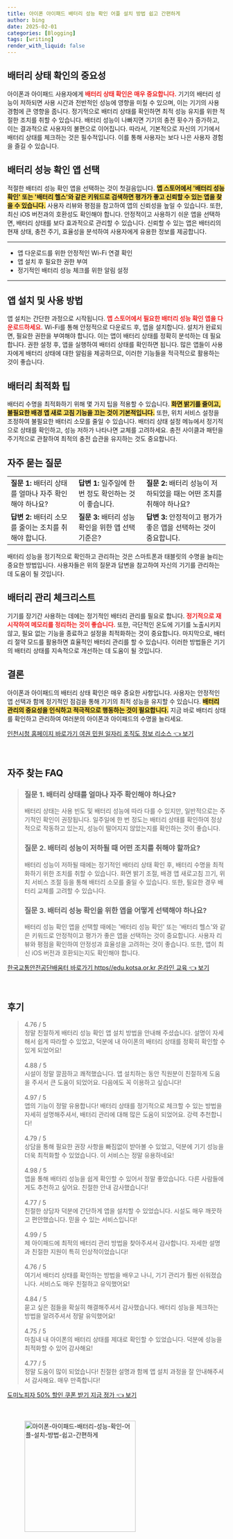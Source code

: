 ```yaml
---
title: 아이폰 아이패드 배터리 성능 확인 어플 설치 방법 쉽고 간편하게
author: bing
date: 2025-02-01
categories: [Blogging]
tags: [writing]
render_with_liquid: false
---
```



<h2 id='배터리 상태 확인의 중요성'>배터리 상태 확인의 중요성</h2>

<p>아이폰과 아이패드 사용자에게 <b><span style="color: #ee2323;">배터리 상태 확인은 매우 중요합니다.</span></b> 기기의 배터리 성능이 저하되면 사용 시간과 전반적인 성능에 영향을 미칠 수 있으며, 이는 기기의 사용 경험에 큰 영향을 줍니다. 정기적으로 배터리 상태를 확인하면 최적 성능 유지를 위한 적절한 조치를 취할 수 있습니다. 배터리 성능이 나빠지면 기기의 충전 횟수가 증가하고, 이는 결과적으로 사용자의 불편으로 이어집니다. 따라서, 기본적으로 자신의 기기에서 배터리 상태를 체크하는 것은 필수적입니다. 이를 통해 사용자는 보다 나은 사용자 경험을 즐길 수 있습니다.</p>

<h2 id='배터리 성능 확인 앱 선택'>배터리 성능 확인 앱 선택</h2>

<p>적절한 배터리 성능 확인 앱을 선택하는 것이 첫걸음입니다. <b><span style="background-color: #ffe066;">앱 스토어에서 '배터리 성능 확인' 또는 '배터리 헬스'와 같은 키워드로 검색하면 평가가 좋고 신뢰할 수 있는 앱을 찾을 수 있습니다.</span></b> 사용자 리뷰와 평점을 참고하여 앱의 신뢰성을 높일 수 있습니다. 또한, 최신 iOS 버전과의 호환성도 확인해야 합니다. 안정적이고 사용하기 쉬운 앱을 선택하면, 배터리 상태를 보다 효과적으로 관리할 수 있습니다. 신뢰할 수 있는 앱은 배터리의 현재 상태, 충전 주기, 효율성을 분석하여 사용자에게 유용한 정보를 제공합니다.</p>

<hr />

<ul>
    <li>앱 다운로드를 위한 안정적인 Wi-Fi 연결 확인</li>
    <li>앱 설치 후 필요한 권한 부여</li>
    <li>정기적인 배터리 성능 체크를 위한 알림 설정</li>
</ul>

<hr />

<h2 id='앱 설치 및 사용 방법'>앱 설치 및 사용 방법</h2>

<p>앱 설치는 간단한 과정으로 시작됩니다. <b><span style="color: #ee2323;">앱 스토어에서 필요한 배터리 성능 확인 앱을 다운로드하세요.</span></b> Wi-Fi를 통해 안정적으로 다운로드 후, 앱을 설치합니다. 설치가 완료되면, 필요한 권한을 부여해야 합니다. 이는 앱이 배터리 상태를 정확히 분석하는 데 필요합니다. 권한 설정 후, 앱을 실행하여 배터리 상태를 확인하면 됩니다. 많은 앱들이 사용자에게 배터리 상태에 대한 알림을 제공하므로, 이러한 기능들을 적극적으로 활용하는 것이 좋습니다.</p>

<h2 id='배터리 최적화 팁'>배터리 최적화 팁</h2>

<p>배터리 수명을 최적화하기 위해 몇 가지 팁을 적용할 수 있습니다. <b><span style="background-color: #ffe066;">화면 밝기를 줄이고, 불필요한 배경 앱 새로 고침 기능을 끄는 것이 기본적입니다.</span></b> 또한, 위치 서비스 설정을 조정하여 불필요한 배터리 소모를 줄일 수 있습니다. 배터리 상태 설정 메뉴에서 정기적으로 상태를 확인하고, 성능 저하가 나타나면 교체를 고려하세요. 충전 사이클과 패턴을 주기적으로 관찰하여 최적의 충전 습관을 유지하는 것도 중요합니다.</p>

<h2 id='자주 묻는 질문'>자주 묻는 질문</h2>

<table>
    <tr>
        <td><b>질문 1:</b> 배터리 상태를 얼마나 자주 확인해야 하나요?</td>
        <td><b>답변 1:</b> 일주일에 한 번 정도 확인하는 것이 좋습니다.</td>
        <td><b>질문 2:</b> 배터리 성능이 저하되었을 때는 어떤 조치를 취해야 하나요?</td>
    </tr>
    <tr>
        <td><b>답변 2:</b> 배터리 소모를 줄이는 조치를 취해야 합니다.</td>
        <td><b>질문 3:</b> 배터리 성능 확인을 위한 앱 선택 기준은?</td>
        <td><b>답변 3:</b> 안정적이고 평가가 좋은 앱을 선택하는 것이 중요합니다.</td>
    </tr>
</table>

<p>배터리 성능을 정기적으로 확인하고 관리하는 것은 스마트폰과 태블릿의 수명을 늘리는 중요한 방법입니다. 사용자들은 위의 질문과 답변을 참고하여 자신의 기기를 관리하는 데 도움이 될 것입니다.</p>

<h2 id='배터리 관리 체크리스트'>배터리 관리 체크리스트</h2>

<p>기기를 장기간 사용하는 데에는 정기적인 배터리 관리를 필요로 합니다. <b><span style="color: #ee2323;">정기적으로 재시작하여 메모리를 정리하는 것이 좋습니다.</span></b> 또한, 극단적인 온도에 기기를 노출시키지 않고, 필요 없는 기능을 종료하고 설정을 최적화하는 것이 중요합니다. 마지막으로, 배터리 절약 모드를 활용하면 효율적인 배터리 관리를 할 수 있습니다. 이러한 방법들은 기기의 배터리 상태를 지속적으로 개선하는 데 도움이 될 것입니다.</p>

<h2 id='결론'>결론</h2>

<p>아이폰과 아이패드의 배터리 상태 확인은 매우 중요한 사항입니다. 사용자는 안정적인 앱 선택과 함께 정기적인 점검을 통해 기기의 최적 성능을 유지할 수 있습니다. <b><span style="background-color: #ffe066;">배터리 관리의 중요성을 인식하고 적극적으로 행동하는 것이 필요합니다.</span></b> 지금 바로 배터리 상태를 확인하고 관리하여 여러분의 아이폰과 아이패드의 수명을 늘리세요.</p>


<p><a class="click-button" title="인천시청 홈페이지 바로가기 여권 민원 일자리 조직도 정보 리소스" href="https://yellowplanner.github.io/posts/%EC%9D%B8%EC%B2%9C%EC%8B%9C%EC%B2%AD-%ED%99%88%ED%8E%98%EC%9D%B4%EC%A7%80-%EB%B0%94%EB%A1%9C%EA%B0%80%EA%B8%B0-%EC%97%AC%EA%B6%8C-%EB%AF%BC%EC%9B%90-%EC%9D%BC%EC%9E%90%EB%A6%AC-%EC%A1%B0%EC%A7%81%EB%8F%84-%EC%A0%95%EB%B3%B4-%EB%A6%AC%EC%86%8C%EC%8A%A4/" rel="dofollow">인천시청 홈페이지 바로가기 여권 민원 일자리 조직도 정보 리소스 👈 보기</a></p><br>
<h2 id='자주_찾는_FAQ'>자주 찾는 FAQ</h2>
<div itemscope="" itemtype="https://schema.org/FAQPage">
<blockquote>
<div itemscope="" itemprop="mainEntity" itemtype="https://schema.org/Question">
<h3 itemprop="name">질문 1. 배터리 상태를 얼마나 자주 확인해야 하나요?</h3>
<div itemscope="" itemprop="acceptedAnswer" itemtype="https://schema.org/Answer">
<span itemprop="text">
<p>배터리 상태는 사용 빈도 및 배터리 성능에 따라 다를 수 있지만, 일반적으로는 주기적인 확인이 권장됩니다. 일주일에 한 번 정도는 배터리 상태를 확인하여 정상적으로 작동하고 있는지, 성능이 떨어지지 않았는지를 확인하는 것이 좋습니다.</p>
</span>
</div>
</div>
<div itemscope="" itemprop="mainEntity" itemtype="https://schema.org/Question">
<h3 itemprop="name">질문 2. 배터리 성능이 저하될 때 어떤 조치를 취해야 할까요?</h3>
<div itemscope="" itemprop="acceptedAnswer" itemtype="https://schema.org/Answer">
<span itemprop="text">
<p>배터리 성능이 저하될 때에는 정기적인 배터리 상태 확인 후, 배터리 수명을 최적화하기 위한 조치를 취할 수 있습니다. 화면 밝기 조절, 배경 앱 새로고침 끄기, 위치 서비스 조절 등을 통해 배터리 소모를 줄일 수 있습니다. 또한, 필요한 경우 배터리 교체를 고려할 수 있습니다.</p>
</span>
</div>
</div>
<div itemscope="" itemprop="mainEntity" itemtype="https://schema.org/Question">
<h3 itemprop="name">질문 3. 배터리 성능 확인을 위한 앱을 어떻게 선택해야 하나요?</h3>
<div itemscope="" itemprop="acceptedAnswer" itemtype="https://schema.org/Answer">
<span itemprop="text">
<p>배터리 성능 확인 앱을 선택할 때에는 '배터리 성능 확인' 또는 '배터리 헬스'와 같은 키워드로 안정적이고 평가가 좋은 앱을 선택하는 것이 중요합니다. 사용자 리뷰와 평점을 확인하여 안정성과 효율성을 고려하는 것이 좋습니다. 또한, 앱이 최신 iOS 버전과 호환되는지도 확인해야 합니다.</p>
</span>
</div>
</div>
</blockquote>
</div>
<p><a class="click-button" title="한국교통안전공단배움터 바로가기 https//edu.kotsa.or.kr 온라인 교육" href="https://yellowplanner.github.io/posts/%ED%95%9C%EA%B5%AD%EA%B5%90%ED%86%B5%EC%95%88%EC%A0%84%EA%B3%B5%EB%8B%A8%EB%B0%B0%EC%9B%80%ED%84%B0-%EB%B0%94%EB%A1%9C%EA%B0%80%EA%B8%B0-httpsedu.kotsa.or.kr-%EC%98%A8%EB%9D%BC%EC%9D%B8-%EA%B5%90%EC%9C%A1/" rel="dofollow">한국교통안전공단배움터 바로가기 https//edu.kotsa.or.kr 온라인 교육 👈 보기</a></p><br>
<h2 id='후기'>후기</h2>
<div itemscope itemtype="https://schema.org/Product">
  <blockquote>
  <div itemprop="review" itemscope itemtype="https://schema.org/Review">
      <div itemprop="reviewRating" itemscope itemtype="https://schema.org/Rating"> <span itemprop="ratingValue">4.76</span> / <span itemprop="bestRating">5</span> </div>
      <span itemprop="reviewBody">정말 친절하게 배터리 성능 확인 앱 설치 방법을 안내해 주셨습니다. 설명이 자세해서 쉽게 따라할 수 있었고, 덕분에 내 아이폰의 배터리 상태를 정확히 확인할 수 있게 되었어요!</span>
  </div>
  <br>
  <div itemprop="review" itemscope itemtype="https://schema.org/Review">
      <div itemprop="reviewRating" itemscope itemtype="https://schema.org/Rating"> <span itemprop="ratingValue">4.88</span> / <span itemprop="bestRating">5</span> </div>
      <span itemprop="reviewBody">시설이 정말 깔끔하고 쾌적했습니다. 앱 설치하는 동안 직원분이 친절하게 도움을 주셔서 큰 도움이 되었어요. 다음에도 꼭 이용하고 싶습니다!</span>
  </div>
  <br>
  <div itemprop="review" itemscope itemtype="https://schema.org/Review">
      <div itemprop="reviewRating" itemscope itemtype="https://schema.org/Rating"> <span itemprop="ratingValue">4.97</span> / <span itemprop="bestRating">5</span> </div>
      <span itemprop="reviewBody">앱의 기능이 정말 유용합니다! 배터리 상태를 정기적으로 체크할 수 있는 방법을 자세히 설명해주셔서, 배터리 관리에 대해 많은 도움이 되었어요. 강력 추천합니다!</span>
  </div>
  <br>
  <div itemprop="review" itemscope itemtype="https://schema.org/Review">
      <div itemprop="reviewRating" itemscope itemtype="https://schema.org/Rating"> <span itemprop="ratingValue">4.79</span> / <span itemprop="bestRating">5</span> </div>
      <span itemprop="reviewBody">상담을 통해 필요한 권장 사항을 빠짐없이 받아볼 수 있었고, 덕분에 기기 성능을 더욱 최적화할 수 있었습니다. 이 서비스는 정말 유용하네요!</span>
  </div>
  <br>
  <div itemprop="review" itemscope itemtype="https://schema.org/Review">
      <div itemprop="reviewRating" itemscope itemtype="https://schema.org/Rating"> <span itemprop="ratingValue">4.98</span> / <span itemprop="bestRating">5</span> </div>
      <span itemprop="reviewBody">앱을 통해 배터리 성능을 쉽게 확인할 수 있어서 정말 좋았습니다. 다른 사람들에게도 추천하고 싶어요. 친절한 안내 감사했습니다!</span>
  </div>
  <br>
  <div itemprop="review" itemscope itemtype="https://schema.org/Review">
      <div itemprop="reviewRating" itemscope itemtype="https://schema.org/Rating"> <span itemprop="ratingValue">4.77</span> / <span itemprop="bestRating">5</span> </div>
      <span itemprop="reviewBody">친절한 상담자 덕분에 간단하게 앱을 설치할 수 있었습니다. 시설도 매우 깨끗하고 편안했습니다. 믿을 수 있는 서비스입니다!</span>
  </div>
  <br>
  <div itemprop="review" itemscope itemtype="https://schema.org/Review">
      <div itemprop="reviewRating" itemscope itemtype="https://schema.org/Rating"> <span itemprop="ratingValue">4.99</span> / <span itemprop="bestRating">5</span> </div>
      <span itemprop="reviewBody">제 아이패드에 최적의 배터리 관리 방법을 찾아주셔서 감사합니다. 자세한 설명과 친절한 지원이 특히 인상적이었습니다!</span>
  </div>
  <br>
  <div itemprop="review" itemscope itemtype="https://schema.org/Review">
      <div itemprop="reviewRating" itemscope itemtype="https://schema.org/Rating"> <span itemprop="ratingValue">4.76</span> / <span itemprop="bestRating">5</span> </div>
      <span itemprop="reviewBody">여기서 배터리 상태를 확인하는 방법을 배우고 나니, 기기 관리가 훨씬 쉬워졌습니다. 서비스도 매우 친절하고 유익했어요!</span>
  </div>
  <br>
  <div itemprop="review" itemscope itemtype="https://schema.org/Review">
      <div itemprop="reviewRating" itemscope itemtype="https://schema.org/Rating"> <span itemprop="ratingValue">4.84</span> / <span itemprop="bestRating">5</span> </div>
      <span itemprop="reviewBody">묻고 싶은 점들을 확실히 해결해주셔서 감사했습니다. 배터리 성능을 체크하는 방법을 알려주셔서 정말 유익했어요!</span>
  </div>
  <br>
  <div itemprop="review" itemscope itemtype="https://schema.org/Review">
      <div itemprop="reviewRating" itemscope itemtype="https://schema.org/Rating"> <span itemprop="ratingValue">4.75</span> / <span itemprop="bestRating">5</span> </div>
      <span itemprop="reviewBody">마침내 내 아이폰의 배터리 상태를 제대로 확인할 수 있었습니다. 덕분에 성능을 최적화할 수 있어 감사해요!</span>
  </div>
  <br>
  <div itemprop="review" itemscope itemtype="https://schema.org/Review">
      <div itemprop="reviewRating" itemscope itemtype="https://schema.org/Rating"> <span itemprop="ratingValue">4.77</span> / <span itemprop="bestRating">5</span> </div>
      <span itemprop="reviewBody">정말 도움이 많이 되었습니다! 친절한 설명과 함께 앱 설치 과정을 잘 안내해주셔서 감사해요. 매우 만족합니다!</span>
  </div>
  </blockquote>
</div>
<p><a class="click-button" title="도미노피자 50% 할인 쿠폰 받기 지금 정가" href="https://yellowplanner.github.io/posts/%EB%8F%84%EB%AF%B8%EB%85%B8%ED%94%BC%EC%9E%90-50-%ED%95%A0%EC%9D%B8-%EC%BF%A0%ED%8F%B0-%EB%B0%9B%EA%B8%B0-%EC%A7%80%EA%B8%88-%EC%A0%95%EA%B0%80/" rel="dofollow">도미노피자 50% 할인 쿠폰 받기 지금 정가 👈 보기</a></p><br>
<figure class="image"><img src="https://yellowplanner.github.io/assets/img/thumbnail/아이폰-아이패드-배터리-성능-확인-어플-설치-방법-쉽고-간편하게.webp" alt="아이폰-아이패드-배터리-성능-확인-어플-설치-방법-쉽고-간편하게" width="256" height="256"></figure>